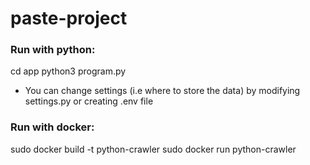 # paste-project



### Run with python:

cd app
python3 program.py

* You can change settings (i.e where to store the data) by modifying settings.py or creating .env file


### Run with docker:

sudo docker build -t python-crawler
sudo docker run python-crawler


